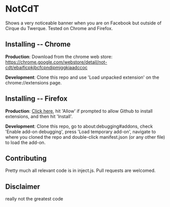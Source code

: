 # NotCdT
Shows a very noticeable banner when you are on Facebook but outside of Cirque du Twerque. Tested on Chrome and Firefox.

## Installing -- Chrome
**Production**: Download from the chrome web store: https://chrome.google.com/webstore/detail/not-cdt/ebaificpkjbcfcpndjpmjggkiaadccoc

**Development**: Clone this repo and use 'Load unpacked extension' on the chrome://extensions page.

## Installing -- Firefox
**Production**: [Click here](https://github.com/hhcdt/NotCdT/releases/download/v9.9.9/not_cdt-9.9.9-fx.an.xpi), hit 'Allow' if prompted to allow Github to install extensions, and then hit 'Install'.

**Development**: Clone this repo, go to about:debugging#addons, check 'Enable add-on debugging', press 'Load temporary add-on', navigate to where you cloned the repo and double-click manifest.json (or any other file) to load the add-on.

## Contributing
Pretty much all relevant code is in inject.js. Pull requests are welcomed.

## Disclaimer
really not the greatest code 
